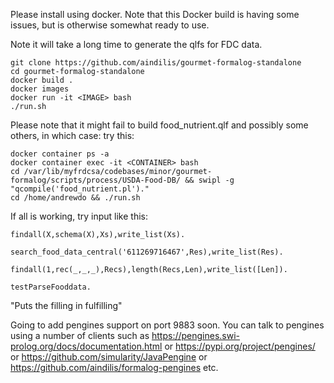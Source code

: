 Please install using docker.  Note that this Docker build is having
some issues, but is otherwise somewhat ready to use.

Note it will take a long time to generate the qlfs for FDC
data. 

```
git clone https://github.com/aindilis/gourmet-formalog-standalone
cd gourmet-formalog-standalone
docker build .
docker images
docker run -it <IMAGE> bash
./run.sh
```

Please note that it might fail to build food_nutrient.qlf and possibly
some others, in which case: try this:

```
docker container ps -a
docker container exec -it <CONTAINER> bash
cd /var/lib/myfrdcsa/codebases/minor/gourmet-formalog/scripts/process/USDA-Food-DB/ && swipl -g "qcompile('food_nutrient.pl')."
cd /home/andrewdo && ./run.sh
```

If all is working, try input like this:

```
findall(X,schema(X),Xs),write_list(Xs).

search_food_data_central('611269716467',Res),write_list(Res).

findall(1,rec(_,_,_),Recs),length(Recs,Len),write_list([Len]).

testParseFooddata.

```

"Puts the filling in fulfilling"

Going to add pengines support on port 9883 soon.  You can talk to
pengines using a number of clients such as
https://pengines.swi-prolog.org/docs/documentation.html or 
https://pypi.org/project/pengines/ or
https://github.com/simularity/JavaPengine or
https://github.com/aindilis/formalog-pengines etc.

